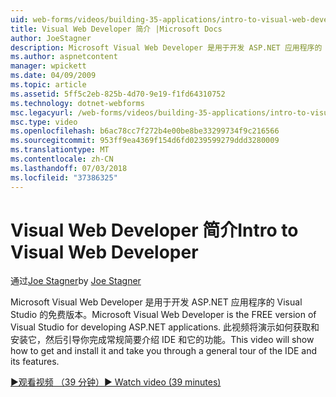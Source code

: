 ```yaml
---
uid: web-forms/videos/building-35-applications/intro-to-visual-web-developer
title: Visual Web Developer 简介 |Microsoft Docs
author: JoeStagner
description: Microsoft Visual Web Developer 是用于开发 ASP.NET 应用程序的 Visual Studio 的免费版本。 此视频将演示如何获取并安装它，然后 t...
ms.author: aspnetcontent
manager: wpickett
ms.date: 04/09/2009
ms.topic: article
ms.assetid: 5ff5c2eb-825b-4d70-9e19-f1fd64310752
ms.technology: dotnet-webforms
msc.legacyurl: /web-forms/videos/building-35-applications/intro-to-visual-web-developer
msc.type: video
ms.openlocfilehash: b6ac78cc7f272b4e00be8be33299734f9c216566
ms.sourcegitcommit: 953ff9ea4369f154d6fd0239599279ddd3280009
ms.translationtype: MT
ms.contentlocale: zh-CN
ms.lasthandoff: 07/03/2018
ms.locfileid: "37386325"
---
```

<a name="intro-to-visual-web-developer"></a><span data-ttu-id="f9508-104">Visual Web Developer 简介</span><span class="sxs-lookup"><span data-stu-id="f9508-104">Intro to Visual Web Developer</span></span>
====================
<span data-ttu-id="f9508-105">通过[Joe Stagner](https://github.com/JoeStagner)</span><span class="sxs-lookup"><span data-stu-id="f9508-105">by [Joe Stagner](https://github.com/JoeStagner)</span></span>

<span data-ttu-id="f9508-106">Microsoft Visual Web Developer 是用于开发 ASP.NET 应用程序的 Visual Studio 的免费版本。</span><span class="sxs-lookup"><span data-stu-id="f9508-106">Microsoft Visual Web Developer is the FREE version of Visual Studio for developing ASP.NET applications.</span></span> <span data-ttu-id="f9508-107">此视频将演示如何获取和安装它，然后引导你完成常规简要介绍 IDE 和它的功能。</span><span class="sxs-lookup"><span data-stu-id="f9508-107">This video will show how to get and install it and take you through a general tour of the IDE and its features.</span></span>

[<span data-ttu-id="f9508-108">&#9654;观看视频 （39 分钟）</span><span class="sxs-lookup"><span data-stu-id="f9508-108">&#9654; Watch video (39 minutes)</span></span>](https://channel9.msdn.com/Blogs/ASP-NET-Site-Videos/intro-to-visual-web-developer)
